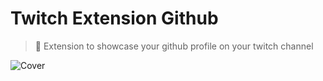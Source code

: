 # Twitch Extension Github 
> 🚀 Extension to showcase your github profile on your twitch channel

![Cover](https://raw.githubusercontent.com/suhodolskiy/twitch-extension-github/master/media/cover.jpg?token=AIk3EoG8yxGAWBmm71C1zSeZJOYgg9Gbks5cUjYKwA%3D%3D)
